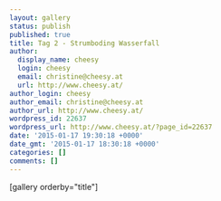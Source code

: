 ```yaml
---
layout: gallery
status: publish
published: true
title: Tag 2 - Strumboding Wasserfall
author:
  display_name: cheesy
  login: cheesy
  email: christine@cheesy.at
  url: http://www.cheesy.at/
author_login: cheesy
author_email: christine@cheesy.at
author_url: http://www.cheesy.at/
wordpress_id: 22637
wordpress_url: http://www.cheesy.at/?page_id=22637
date: '2015-01-17 19:30:18 +0000'
date_gmt: '2015-01-17 18:30:18 +0000'
categories: []
comments: []
---
```

[gallery orderby="title"]
